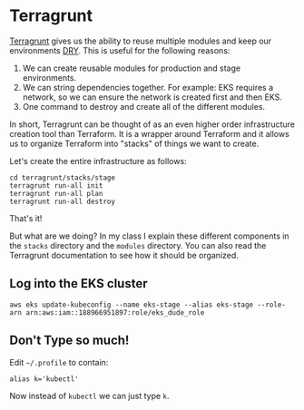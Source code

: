 # Terragrunt

[Terragrunt](https://terragrunt.gruntwork.io/) gives us the ability to reuse multiple modules and keep our environments [DRY](https://en.wikipedia.org/wiki/Don%27t_repeat_yourself). This is useful for the following reasons: 

1. We can create reusable modules for production and stage environments. 
2. We can string dependencies together.  For example: EKS requires a network, so we can ensure the network is created first and then EKS. 
3. One command to destroy and create all of the different modules.  

In short, Terragrunt can be thought of as an even higher order infrastructure creation tool than Terraform.  It is a wrapper around Terraform and it allows us to organize Terraform into "stacks" of things we want to create. 


Let's create the entire infrastructure as follows: 

```
cd terragrunt/stacks/stage
terragrunt run-all init
terragrunt run-all plan
terragrunt run-all destroy
```

That's it!  

But what are we doing?  In my class I explain these different components in the `stacks` directory and the `modules` directory.  You can also read the Terragrunt documentation to see how it should be organized.  

## Log into the EKS cluster

```
aws eks update-kubeconfig --name eks-stage --alias eks-stage --role-arn arn:aws:iam::188966951897:role/eks_dude_role
```

## Don't Type so much!

Edit `~/.profile` to contain: 

```
alias k='kubectl'
```

Now instead of `kubectl` we can just type `k`. 


